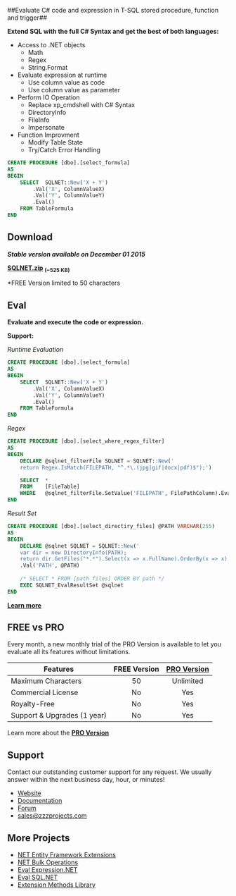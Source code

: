 ##Evaluate C# code and expression in T-SQL stored procedure, function and trigger##

**Extend SQL with the full C# Syntax and get the best of both languages:**

- Access to .NET objects
	- Math
	- Regex
	- String.Format
- Evaluate expression at runtime
	- Use column value as code
	- Use column value as parameter
- Perform IO Operation
	- Replace xp_cmdshell with C# Syntax
	- DirectoryInfo
	- FileInfo
	- Impersonate
- Function Improvment
	- Modify Table State
	- Try/Catch Error Handling
    
```sql
CREATE PROCEDURE [dbo].[select_formula]
AS
BEGIN
	SELECT  SQLNET::New('X + Y')
		.Val('X', ColumnValueX)
		.Val('Y', ColumnValueY)
		.Eval()
	FROM TableFormula
END
```

## Download
**_Stable version available on December 01 2015_**

**[SQLNET.zip](https://github.com/zzzprojects/Eval-SQL.NET/releases) <sub>(~525 KB)</sub>** 

*FREE Version limited to 50 characters

## Eval
**Evaluate and execute the code or expression.**

**Support:**

_Runtime Evaluation_
```sql
CREATE PROCEDURE [dbo].[select_formula]
AS
BEGIN
	SELECT  SQLNET::New('X + Y')
		.Val('X', ColumnValueX)
		.Val('Y', ColumnValueY)
		.Eval()
	FROM TableFormula
END
```

_Regex_
```sql
CREATE PROCEDURE [dbo].[select_where_regex_filter]
AS
BEGIN
    DECLARE @sqlnet_filterFile SQLNET = SQLNET::New('
    return Regex.IsMatch(FILEPATH, "^.*\.(jpg|gif|docx|pdf)$");')

    SELECT  *
    FROM    [FileTable]
    WHERE   @sqlnet_filterFile.SetValue('FILEPATH', FilePathColumn).Eval() = 1
END
```

_Result Set_
```sql
CREATE PROCEDURE [dbo].[select_directiry_files] @PATH VARCHAR(255)
AS
BEGIN
	DECLARE @sqlnet SQLNET = SQLNET::New('
	var dir = new DirectoryInfo(PATH);
	return dir.GetFiles("*.*").Select(x => x.FullName).OrderBy(x => x).ToList();')
	.Val('PATH', @PATH)
	
	/* SELECT * FROM [path_files] ORDER BY path */
	EXEC SQLNET_EvalResultSet @sqlnet
END
```

**[Learn more](https://github.com/zzzprojects/Eval-SQL.NET/wiki)**

## FREE vs PRO
Every month, a new monthly trial of the PRO Version is available to let you evaluate all its features without limitations.

Features | FREE Version | [PRO Version](http://eval-sql.net/#pro)
------------ | :-------------: | :-------------:
Maximum Characters | 50 | Unlimited
Commercial License | No | Yes
Royalty-Free | No | Yes
Support & Upgrades (1 year) | No | Yes
Learn more about the **[PRO Version](http://eval-sql.net/#pro)**

## Support
Contact our outstanding customer support for any request. We usually answer within the next business day, hour, or minutes!

- [Website](http://eval-sql.net/)
- [Documentation](https://github.com/zzzprojects/Eval-SQL.NET/wiki)
- [Forum](https://zzzprojects.uservoice.com/forums/328452-eval-sql-net)
- sales@zzzprojects.com

## More Projects
  - [NET Entity Framework Extensions](http://www.zzzprojects.com/products/dotnet-development/entity-framework-extensions/)
  - [NET Bulk Operations](http://www.zzzprojects.com/products/dotnet-development/bulk-operations/)
  - [Eval Expression.NET](https://github.com/zzzprojects/Eval-Expression.NET)
  - [Eval SQL.NET](https://github.com/zzzprojects/Eval-SQL.NET)
  - [Extension Methods Library](https://github.com/zzzprojects/Z.ExtensionMethods/)

